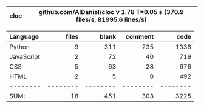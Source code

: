 cloc|github.com/AlDanial/cloc v 1.78  T=0.05 s (370.9 files/s, 81995.6 lines/s)
--- | ---

Language|files|blank|comment|code
:-------|-------:|-------:|-------:|-------:
Python|9|311|235|1338
JavaScript|2|72|40|719
CSS|5|63|28|676
HTML|2|5|0|492
--------|--------|--------|--------|--------
SUM:|18|451|303|3225
